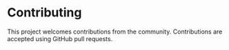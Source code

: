 
# Contributing

This project welcomes contributions from the community.
Contributions are accepted using GitHub pull requests.
